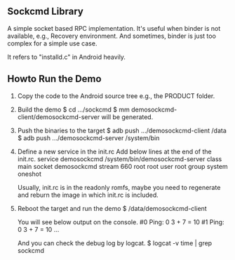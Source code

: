 Sockcmd Library
---------------
A simple socket based RPC implementation.
It's useful when binder is not available, e.g., Recovery environment.
And sometimes, binder is just too complex for a simple use case.

It refers to "installd.c" in Android heavily.


Howto Run the Demo
------------------
1) Copy the code to the Android source tree
   e.g., the PRODUCT folder.

2) Build the demo
   $ cd .../sockcmd
   $ mm
   demosockcmd-client/demosockcmd-server will be generated.

3) Push the binaries to the target
   $ adb push .../demosockcmd-client /data
   $ adb push .../demosockcmd-server /system/bin

4) Define a new service in the init.rc
   Add below lines at the end of the init.rc.
     service demosockcmd /system/bin/demosockcmd-server
         class main
         socket demosockcmd stream 660 root root
         user root
         group system
         oneshot

   Usually, init.rc is in the readonly romfs, maybe you need to regenerate
   and reburn the image in which init.rc is included.

5) Reboot the target and run the demo
   $ /data/demosockcmd-client

   You will see below output on the console.
     #0
     Ping: 0
     3 + 7 = 10
     #1
     Ping: 0
     3 + 7 = 10
     ...

   And you can check the debug log by logcat.
   $ logcat -v time | grep sockcmd


